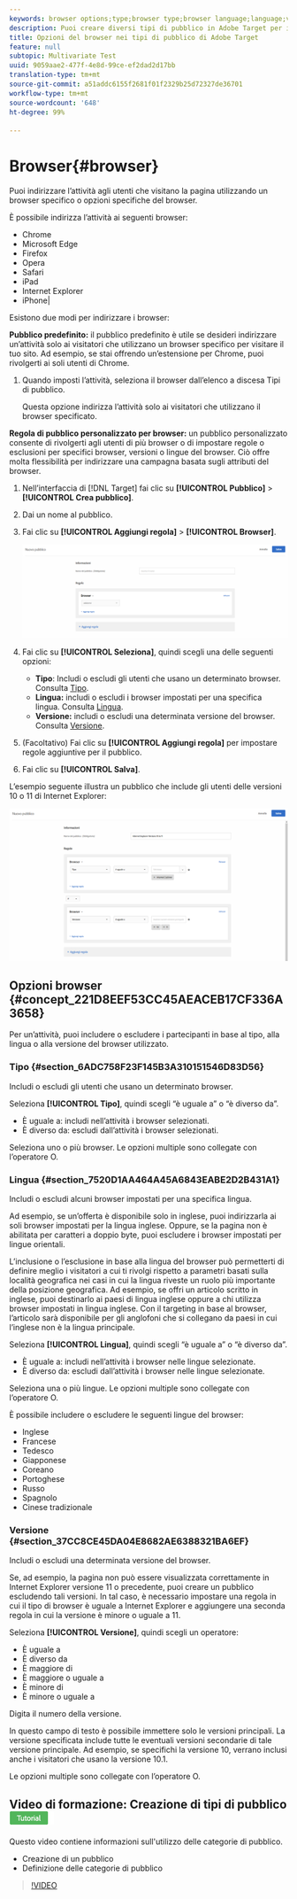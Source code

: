 ```yaml
---
keywords: browser options;type;browser type;browser language;language;version;browser version
description: Puoi creare diversi tipi di pubblico in Adobe Target per indirizzare l’attività agli utenti che visitano la pagina utilizzando un browser specifico o particolari opzioni del browser.
title: Opzioni del browser nei tipi di pubblico di Adobe Target
feature: null
subtopic: Multivariate Test
uuid: 9059aae2-477f-4e8d-99ce-ef2dad2d17bb
translation-type: tm+mt
source-git-commit: a51addc6155f2681f01f2329b25d72327de36701
workflow-type: tm+mt
source-wordcount: '648'
ht-degree: 99%

---
```



# Browser{#browser}

Puoi indirizzare l’attività agli utenti che visitano la pagina utilizzando un browser specifico o opzioni specifiche del browser.

È possibile indirizza l’attività ai seguenti browser:

* Chrome
* Microsoft Edge
* Firefox
* Opera
* Safari
* iPad
* Internet Explorer
* iPhone|

Esistono due modi per indirizzare i browser:

**Pubblico predefinito:** il pubblico predefinito è utile se desideri indirizzare un’attività solo ai visitatori che utilizzano un browser specifico per visitare il tuo sito. Ad esempio, se stai offrendo un’estensione per Chrome, puoi rivolgerti ai soli utenti di Chrome.

1. Quando imposti l’attività, seleziona il browser dall’elenco a discesa Tipi di pubblico.

   Questa opzione indirizza l’attività solo ai visitatori che utilizzano il browser specificato.

**Regola di pubblico personalizzato per browser:** un pubblico personalizzato consente di rivolgerti agli utenti di più browser o di impostare regole o esclusioni per specifici browser, versioni o lingue del browser. Ciò offre molta flessibilità per indirizzare una campagna basata sugli attributi del browser.

1. Nell’interfaccia di [!DNL Target] fai clic su **[!UICONTROL Pubblico]** > **[!UICONTROL Crea pubblico]**.
1. Dai un nome al pubblico.
1. Fai clic su **[!UICONTROL Aggiungi regola]** > **[!UICONTROL Browser]**.

   ![Regole > Browser](assets/target_browser.png)

1. Fai clic su **[!UICONTROL Seleziona]**, quindi scegli una delle seguenti opzioni:

   * **Tipo**: Includi o escludi gli utenti che usano un determinato browser. Consulta [Tipo](../../../c-target/c-audiences/c-target-rules/browser.md#section_6ADC758F23F145B3A310151546D83D56).
   * **Lingua:** includi o escludi i browser impostati per una specifica lingua. Consulta [Lingua](../../../c-target/c-audiences/c-target-rules/browser.md#section_7520D1AA464A45A6843EABE2D2B431A1).
   * **Versione:** includi o escludi una determinata versione del browser. Consulta [Versione](../../../c-target/c-audiences/c-target-rules/browser.md#section_37CC8CE45DA04E8682AE6388321BA6EF).

1. (Facoltativo) Fai clic su **[!UICONTROL Aggiungi regola]** per impostare regole aggiuntive per il pubblico.
1. Fai clic su **[!UICONTROL Salva]**.

L’esempio seguente illustra un pubblico che include gli utenti delle versioni 10 o 11 di Internet Explorer:

![Includere IE 10 e 11](/help/c-target/c-audiences/c-target-rules/assets/target_ie-10-11.png)

## Opzioni browser {#concept_221D8EEF53CC45AEACEB17CF336A3658}

Per un’attività, puoi includere o escludere i partecipanti in base al tipo, alla lingua o alla versione del browser utilizzato.

### Tipo {#section_6ADC758F23F145B3A310151546D83D56}

Includi o escludi gli utenti che usano un determinato browser.

Seleziona **[!UICONTROL Tipo]**, quindi scegli “è uguale a” o “è diverso da”.

* È uguale a: includi nell’attività i browser selezionati.
* È diverso da: escludi dall’attività i browser selezionati.

Seleziona uno o più browser. Le opzioni multiple sono collegate con l’operatore O.

### Lingua {#section_7520D1AA464A45A6843EABE2D2B431A1}

Includi o escludi alcuni browser impostati per una specifica lingua.

Ad esempio, se un’offerta è disponibile solo in inglese, puoi indirizzarla ai soli browser impostati per la lingua inglese. Oppure, se la pagina non è abilitata per caratteri a doppio byte, puoi escludere i browser impostati per lingue orientali.

L’inclusione o l’esclusione in base alla lingua del browser può permetterti di definire meglio i visitatori a cui ti rivolgi rispetto a parametri basati sulla località geografica nei casi in cui la lingua riveste un ruolo più importante della posizione geografica. Ad esempio, se offri un articolo scritto in inglese, puoi destinarlo ai paesi di lingua inglese oppure a chi utilizza browser impostati in lingua inglese. Con il targeting in base al browser, l’articolo sarà disponibile per gli anglofoni che si collegano da paesi in cui l’inglese non è la lingua principale.

Seleziona **[!UICONTROL Lingua]**, quindi scegli “è uguale a” o “è diverso da”.

* È uguale a: includi nell’attività i browser nelle lingue selezionate.
* È diverso da: escludi dall’attività i browser nelle lingue selezionate.

Seleziona una o più lingue. Le opzioni multiple sono collegate con l’operatore O.

È possibile includere o escludere le seguenti lingue del browser:

* Inglese
* Francese
* Tedesco
* Giapponese
* Coreano
* Portoghese
* Russo
* Spagnolo
* Cinese tradizionale

### Versione {#section_37CC8CE45DA04E8682AE6388321BA6EF}

Includi o escludi una determinata versione del browser.

Se, ad esempio, la pagina non può essere visualizzata correttamente in Internet Explorer versione 11 o precedente, puoi creare un pubblico escludendo tali versioni. In tal caso, è necessario impostare una regola in cui il tipo di browser è uguale a Internet Explorer e aggiungere una seconda regola in cui la versione è minore o uguale a 11.

Seleziona **[!UICONTROL Versione]**, quindi scegli un operatore:

* È uguale a
* È diverso da
* È maggiore di
* È maggiore o uguale a
* È minore di
* È minore o uguale a

Digita il numero della versione.

In questo campo di testo è possibile immettere solo le versioni principali. La versione specificata include tutte le eventuali versioni secondarie di tale versione principale. Ad esempio, se specifichi la versione 10, verrano inclusi anche i visitatori che usano la versione 10.1.

Le opzioni multiple sono collegate con l’operatore O.

## Video di formazione: Creazione di tipi di pubblico ![Badge di esercitazione](/help/assets/tutorial.png)

Questo video contiene informazioni sull&#39;utilizzo delle categorie di pubblico.

* Creazione di un pubblico
* Definizione delle categorie di pubblico

>[!VIDEO](https://video.tv.adobe.com/v/17392)
